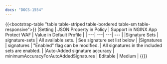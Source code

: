 ```yaml
---
docs: "DOCS-1554"
---
```


{{<bootstrap-table "table table-striped table-bordered table-sm table-responsive">}}
|Setting | JSON Property in Policy | Support in NGINX App Protect WAF | Value in Default Profile |
| ---| ---| ---| --- |
|Signature Sets | signature-sets | All available sets. | See signature set list below |
|Signatures | signatures | "Enabled" flag can be modified. | All signatures in the included sets are enabled. |
|Auto-Added signature accuracy | minimumAccuracyForAutoAddedSignatures | Editable | Medium |
{{</bootstrap-table>}}